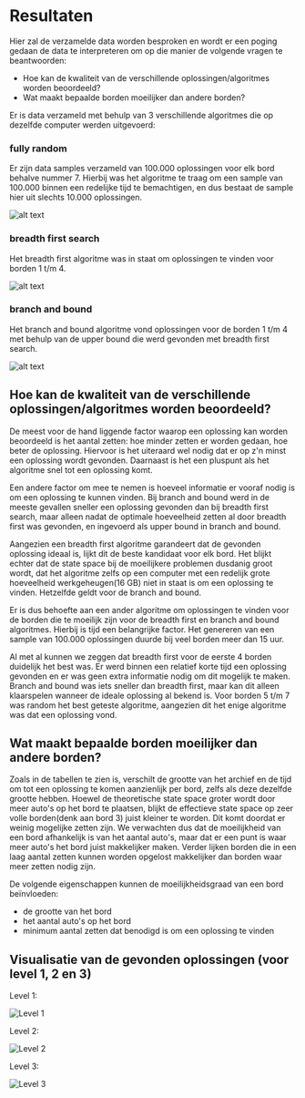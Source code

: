 # Resultaten #

Hier zal de verzamelde data worden besproken en wordt er een poging gedaan de data te interpreteren om op die manier de volgende vragen te beantwoorden: 
* Hoe kan de kwaliteit van de verschillende oplossingen/algoritmes worden beoordeeld?
* Wat maakt bepaalde borden moeilijker dan andere borden?

Er is data verzameld met behulp van 3 verschillende algoritmes die op dezelfde computer werden uitgevoerd: 

### fully random ###
   Er zijn data samples verzameld van 100.000 oplossingen voor elk bord behalve nummer 7. Hierbij was het algoritme te traag om een        sample van 100.000 binnen een redelijke tijd te bemachtigen, en dus bestaat de sample hier uit slechts 10.000 oplossingen.
   
   ![alt text](https://raw.githubusercontent.com/ertzor/RushHourGTA/master/resultaten/Random%20solutions/Random%20table.png)

### breadth first search ###
   Het breadth first algoritme was in staat om oplossingen te vinden voor borden 1 t/m 4.
    
   ![alt text](https://raw.githubusercontent.com/ertzor/RushHourGTA/master/resultaten/BFS%20solutions/BFS%20table.png?)
    
### branch and bound ###
   Het branch and bound algoritme vond oplossingen voor de borden 1 t/m 4 met behulp van de upper bound die werd gevonden met breadth      first search.
    
   ![alt text](https://raw.githubusercontent.com/ertzor/RushHourGTA/master/resultaten/BranchnBound%20solutions/Bnb%20table.png)

## Hoe kan de kwaliteit van de verschillende oplossingen/algoritmes worden beoordeeld? ##
De meest voor de hand liggende factor waarop een oplossing kan worden beoordeeld is het aantal zetten: hoe minder zetten er worden gedaan, hoe beter de oplossing. Hiervoor is het uiteraard wel nodig dat er op z'n minst een oplossing wordt gevonden. Daarnaast is het een pluspunt als het algoritme snel tot een oplossing komt. 

Een andere factor om mee te nemen is hoeveel informatie er vooraf nodig is om een oplossing te kunnen vinden. Bij branch and bound werd in de meeste gevallen sneller een oplossing gevonden dan bij breadth first search, maar alleen nadat de optimale hoeveelheid zetten al door breadth first was gevonden, en ingevoerd als upper bound in branch and bound.

Aangezien een breadth first algoritme garandeert dat de gevonden oplossing ideaal is, lijkt dit de beste kandidaat voor elk bord. Het blijkt echter dat de state space bij de moeilijkere problemen dusdanig groot wordt, dat het algoritme zelfs op een computer met een redelijk grote hoeveelheid werkgeheugen(16 GB) niet in staat is om een oplossing te vinden. Hetzelfde geldt voor de branch and bound.

Er is dus behoefte aan een ander algoritme om oplossingen te vinden voor de borden die te moeilijk zijn voor de breadth first en branch and bound algoritmes. Hierbij is tijd een belangrijke factor. Het genereren van een sample van 100.000 oplossingen duurde bij veel borden meer dan 15 uur. 

Al met al kunnen we zeggen dat breadth first voor de eerste 4 borden duidelijk het best was. Er werd binnen een relatief korte tijd een oplossing gevonden en er was geen extra informatie nodig om dit mogelijk te maken. Branch and bound was iets sneller dan breadth first, maar kan dit alleen klaarspelen wanneer de ideale oplossing al bekend is. Voor borden 5 t/m 7 was random het best geteste algoritme, aangezien dit het enige algoritme was dat een oplossing vond.

## Wat maakt bepaalde borden moeilijker dan andere borden? ##
Zoals in de tabellen te zien is, verschilt de grootte van het archief en de tijd om tot een oplossing te komen aanzienlijk per bord, zelfs als deze dezelfde grootte hebben. Hoewel de theoretische state space groter wordt door meer auto's op het bord te plaatsen, blijkt de effectieve state space op zeer volle borden(denk aan bord 3) juist kleiner te worden. Dit komt doordat er weinig mogelijke zetten zijn. We verwachten dus dat de moeilijkheid van een bord afhankelijk is van het aantal auto's, maar dat er een punt is waar meer auto's het bord juist makkelijker maken. Verder lijken borden die in een laag aantal zetten kunnen worden opgelost makkelijker dan borden waar meer zetten nodig zijn. 

De volgende eigenschappen kunnen de moeilijkheidsgraad van een bord beïnvloeden:
* de grootte van het bord
* het aantal auto's op het bord
* minimum aantal zetten dat benodigd is om een oplossing te vinden


## Visualisatie van de gevonden oplossingen (voor level 1, 2 en 3)
Level 1:

![Level 1](https://github.com/ertzor/RushHourGTA/blob/master/resultaten/L1%20gif.gif)

Level 2:

![Level 2](https://github.com/ertzor/RushHourGTA/blob/master/resultaten/L2%20gif.gif)

Level 3:

![Level 3](https://github.com/ertzor/RushHourGTA/blob/master/resultaten/L3%20gif.gif)
